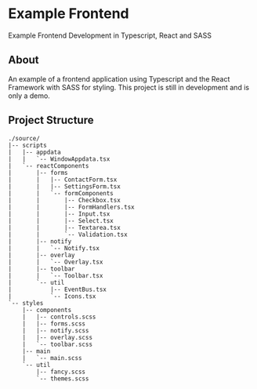 # Example Frontend

Example Frontend Development in Typescript, React and SASS

## About

An example of a frontend application using Typescript and the React Framework with SASS for styling. This project is still in development and is only a demo.

## Project Structure

```
./source/
|-- scripts
|   |-- appdata
|   |   `-- WindowAppdata.tsx
|   `-- reactComponents
|       |-- forms
|       |   |-- ContactForm.tsx
|       |   |-- SettingsForm.tsx
|       |   `-- formComponents
|       |       |-- Checkbox.tsx
|       |       |-- FormHandlers.tsx
|       |       |-- Input.tsx
|       |       |-- Select.tsx
|       |       |-- Textarea.tsx
|       |       `-- Validation.tsx
|       |-- notify
|       |   `-- Notify.tsx
|       |-- overlay
|       |   `-- Overlay.tsx
|       |-- toolbar
|       |   `-- Toolbar.tsx
|       `-- util
|           |-- EventBus.tsx
|           `-- Icons.tsx
`-- styles
    |-- components
    |   |-- controls.scss
    |   |-- forms.scss
    |   |-- notify.scss
    |   |-- overlay.scss
    |   `-- toolbar.scss
    |-- main
    |   `-- main.scss
    `-- util
        |-- fancy.scss
        `-- themes.scss
```
